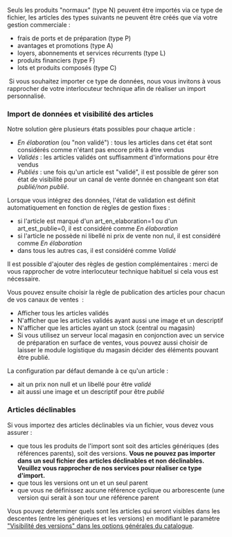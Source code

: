 <p>Seuls les produits "normaux" (type N) peuvent &ecirc;tre import&eacute;s via ce type de fichier,&nbsp;les articles des types suivants ne peuvent &ecirc;tre cr&eacute;&eacute;s que via votre gestion commerciale :</p>  <ul>  <li>frais de ports et de pr&eacute;paration (type P)</li>  <li>avantages et promotions (type A)</li>  <li>loyers, abonnements et services r&eacute;currents (type L)</li>  <li>produits financiers (type F)</li>  <li>lots et produits compos&eacute;s (type C)</li>  </ul>  <p>&nbsp;Si vous souhaitez importer ce type de donn&eacute;es, nous vous invitons &agrave; vous rapprocher de votre interlocuteur technique afin de r&eacute;aliser un import personnalis&eacute;.</p>  <h3>Import de donn&eacute;es et visibilit&eacute; des articles</h3>  <p>Notre solution g&egrave;re plusieurs &eacute;tats possibles pour chaque article :</p>  <ul>  <li><em>En &eacute;laboration</em> (ou "non valid&eacute;") : tous les articles dans cet &eacute;tat sont consid&eacute;r&eacute;s comme n'&eacute;tant pas encore pr&ecirc;ts &agrave; &ecirc;tre vendus</li>  <li><em>Valid&eacute;s</em> : les articles valid&eacute;s ont suffisamment d'informations pour &ecirc;tre vendus</li>  <li><em>Publi&eacute;s</em> : une fois qu'un article est "valid&eacute;", il est possible de g&eacute;rer son &eacute;tat de visibilit&eacute; pour un canal de vente donn&eacute;e en changeant son &eacute;tat <em>publi&eacute;/non publi&eacute;</em>.</li>  </ul>  <p>Lorsque vous int&eacute;grez des donn&eacute;es, l'&eacute;tat de validation est d&eacute;finit automatiquement en fonction de r&egrave;gles de gestion fixes :</p>  <ul>  <li>si l'article est marqu&eacute; d'un art_en_elaboration=1 ou d'un art_est_publie=0, il est consid&eacute;r&eacute; comme <em>En &eacute;laboration</em></li>  <li>si l'article ne poss&egrave;de ni libell&eacute; ni prix de vente non nul, il est consid&eacute;r&eacute; comme <em>En &eacute;laboration</em></li>  <li>dans tous les autres cas, il est consid&eacute;r&eacute; comme <em>Valid&eacute;</em></li>  </ul>  <p>Il est possible d'ajouter des r&egrave;gles de gestion compl&eacute;mentaires : merci de vous rapprocher de votre interlocuteur technique habituel si cela vous est n&eacute;cessaire.</p>  <p>Vous pouvez ensuite choisir la r&egrave;gle de publication des articles pour chacun de vos canaux de ventes&nbsp; :</p>  <ul>  <li>Afficher tous les articles valid&eacute;s</li>  <li>N'afficher que les articles valid&eacute;s ayant aussi une image et un descriptif</li>  <li>N'afficher que les articles ayant un stock (central ou magasin)</li>  <li>Si vous utilisez un serveur local magasin en conjonction avec un service de pr&eacute;paration en surface de ventes, vous pouvez aussi choisir de laisser le module logistique du magasin d&eacute;cider des &eacute;l&eacute;ments pouvant &ecirc;tre publi&eacute;.</li>  </ul>  <p>La configuration par d&eacute;faut demande &agrave; ce qu'un article :</p>  <ul>  <li>ait un prix non null et un libell&eacute; pour &ecirc;tre <em>valid&eacute;</em></li>  <li>ait aussi une image et un descriptif pour &ecirc;tre <em>publi&eacute;</em></li>  </ul>  <h3>Articles d&eacute;clinables</h3>  <p>Si vous importez des articles d&eacute;clinables via un fichier, vous devez vous assurer :</p>  <ul>  <li>que tous les produits de l'import sont soit des articles g&eacute;n&eacute;riques (des r&eacute;f&eacute;rences parents), soit des versions. <strong>Vous ne pouvez pas importer dans un seul fichier des articles d&eacute;clinables et non d&eacute;clinables. Veuillez vous rapprocher de nos services pour r&eacute;aliser ce type d'import.</strong></li>  <li>que tous les versions ont un et un seul parent</li>  <li>que vous ne d&eacute;finissez aucune r&eacute;f&eacute;rence cyclique ou arborescente (une version qui serait &agrave; son tour une r&eacute;f&eacute;rence parent</li>  </ul>  <p>Vous pouvez determiner quels sont les articles qui seront visibles dans les descentes (entre les g&eacute;n&eacute;riques et les versions) en modifiant le param&egrave;tre <a href="/app/settings/Catalogue/Articles/default.aspx">"Visibilit&eacute; des versions" dans les options g&eacute;n&eacute;rales du catalogue</a>.</p>